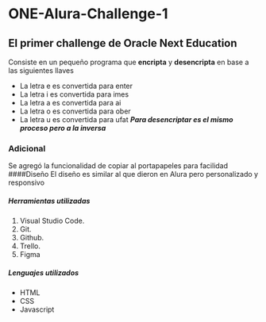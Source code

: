 # ONE-Alura-Challenge-1
## El primer challenge de Oracle Next Education

Consiste en un pequeño programa que **encripta** y **desencripta** en base a las siguientes llaves
- La letra e es convertida para enter
- La letra i es convertida para imes
- La letra a es convertida para ai
- La letra o es convertida para ober
- La letra u es convertida para ufat
**_Para desencriptar es el mismo proceso pero a la inversa_**

### Adicional
Se agregó la funcionalidad de copiar al portapapeles para facilidad
####Diseño
El diseño es similar al que dieron en Alura pero personalizado y responsivo
##### Herramientas utilizadas
1. Visual Studio Code.
2. Git.
3. Github.
4. Trello.
5. Figma
##### Lenguajes utilizados
* HTML
* CSS
* Javascript
